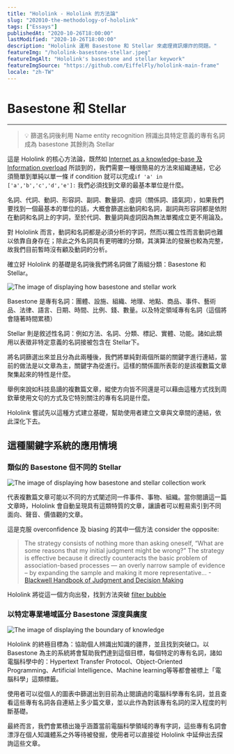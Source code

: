 ```yaml
---
title: "Hololink - Hololink 的方法論"
slug: "202010-the-methodology-of-hololink"
tags: ["Essays"]
publishedAt: "2020-10-26T18:00:00"
lastModified: "2020-10-26T18:00:00"
description: "Hololink 運用 Basestone 和 Stellar 來處理資訊爆炸的問題。"
featureImg: "/hololink-basestone-stellar.jpeg"
featureImgAlt: "Hololink's basestone and stellar keywork"
featureImgSource: "https://github.com/EiffelFly/hololink-main-frame"
locale: "zh-TW"
---
```


# Basestone 和 Stellar

---

> 💡 篩選名詞後利用 Name entity recognition 辨識出具特定意義的專有名詞成為 basestone 其餘則為 Stellar

這是 Hololink 的核心方法論，既然如 [Internet as a knowledge-base 及 Information overload](/thoughts/202008-internet-as-a-knowledge-base-and-information-overload) 所談到的，我們需要一種很簡易的方法來組織連結，它必須簡單到單純以單一條 if condition 就可以完成`if 'a' in ['a','b','c','d','e']:` 我們必須找到文章的最基本單位是什麼。

名詞、代詞、動詞、形容詞、副詞、數量詞、虛詞（關係詞、語氣詞），如果我們要找到一個最基本的單位的話，大概會篩選出動詞和名詞，副詞與形容詞都是依附在動詞和名詞上的字詞，至於代詞、數量詞與虛詞因為無法單獨成立更不用論及。

對 Hololink 而言，動詞和名詞都是必須分析的字詞，然而以獨立性而言動詞也難以依靠自身存在；除此之外名詞具有更明確的分類，其演算法的發展也較為完整，故我們目前暫時沒有顧及動詞的分析。

確立好 Hololink 的基礎是名詞後我們將名詞做了兩組分類：Basestone 和 Stellar。


<Image 
  width="w-full"
  height=""
  src="/hololink-basestone-stellar.jpeg"
  alt="The image of displaying how basestone and stellar work"
  source={null}
/>

Basestone 是專有名詞：團體、設施、組織、地理、地點、商品、事件、藝術品、法律、語言、日期、時間、比例、錢、數量。以及特定領域專有名詞（這個將會隨著時間累積）

Stellar 則是敘述性名詞：例如方法、名詞、分類、標記、實體、功能。諸如此類用以表徵非特定意義的名詞接被包含在 Stellar下。

將名詞篩選出來並且分為此兩種後，我們將單純對兩個所屬的關鍵字進行連結，當前的做法是以文章為主，關鍵字為從進行。這樣的關係圖所表彰的是該複數篇文章聚集起來的特性是什麼。

舉例來說如科技島讀的複數篇文章，縱使方向皆不同還是可以藉由這種方式找到周欽華使用文句的方式及它特別關注的專有名詞是什麼。

Hololink 嘗試先以這種方式建立基礎，幫助使用者建立文章與文章間的連結，依此深化下去。

## 這種關鍵字系統的應用情境

### 類似的 Basestone 但不同的 Stellar

<Image 
  width="w-full"
  height=""
  src="/hololink-basestone-stellar-collection.jpeg"
  alt="The image of displaying how basestone and stellar collection work"
  source={null}
/>

代表複數篇文章可能以不同的方式闡述同一件事件、事物、組織。當你閱讀這一篇文章時，Hololink 會自動呈現具有這類特質的文章，讓讀者可以輕易索引到不同面向、聲音、價值觀的文章。

這是克服 overconfidence 及 biasing 的其中一個方法 consider the opposite:

> The strategy consists of nothing more than asking oneself, “What are some reasons that my initial judgment might be wrong?” The strategy is effective because it directly counteracts the basic problem of association-based processes — an overly narrow sample of evidence – by expanding the sample and making it more representative...
-[Blackwell Handbook of Judgment and Decision Making](https://books.google.com.tw/books?id=s73eYl1DRHUC&pg=PA323&lpg=PA323&dq=he+strategy+consists+of+nothing+more+than+asking+oneself,+%E2%80%9CWhat+are+some+reasons+that+my+initial+judgment+might+be+wrong?%E2%80%9D&source=bl&ots=nfJymKlggk&sig=ACfU3U2Cl76rJki4EOkcQJHim-7ftMOZog&hl=en&sa=X&ved=2ahUKEwi_j6jIpdHsAhUSVpQKHRsVCXwQ6AEwBXoECAIQAg#v=onepage&q=he%20strategy%20consists%20of%20nothing%20more%20than%20asking%20oneself%2C%20%E2%80%9CWhat%20are%20some%20reasons%20that%20my%20initial%20judgment%20might%20be%20wrong%3F%E2%80%9D&f=false)
> 

Hololink 將從這一個方向出發，找到方法突破 [filter bubble](https://en.wikipedia.org/wiki/Filter_bubble#:~:text=A%20filter%20bubble%20%E2%80%93%20a%20term,as%20location%2C%20past%20click%2Dbehavior)

### 以特定專業場域區分 Basestone 深度與廣度

<Image 
  width="w-full"
  height=""
  src="/hololink-knowledge-boundary.jpeg"
  alt="The image of displaying the boundary of knowledge"
  source={null}
/>

Hololink 的終極目標為：協助個人辨識出知識的疆界，並且找到突破口。以 Basestone 為主的系統將會幫助我們達到這個目標，每個特定的專有名詞，諸如電腦科學中的：Hypertext Transfer Protocol、Object-Oriented Programming、Artificial Intelligence、Machine learning等等都會被標上「電腦科學」這類標籤。

使用者可以從個人的圖表中篩選出到目前為止閱讀過的電腦科學專有名詞，並且查看這些專有名詞各自連結上多少篇文章，並以此作為對該專有名詞的深入程度的判斷基礎。

最終而言，我們會累積出幾乎涵蓋當前電腦科學領域的專有字詞，這些專有名詞會漂浮在個人知識體系之外等待被發掘，使用者可以直接從 Hololink 中延伸出去探詢這些文章。